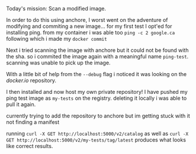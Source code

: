 Today's mission: Scan a modified image.

In order to do this using anchore, I worst went on the adventure of modifying and commiting a new image... for my first test I opt'ed for installing ping. from my container i was able too `ping -c 2 google.ca` following which i made my `docker commit`

Next i tried scanning the image with anchore but it could not be found with the sha. so i commited the image again with a meaningful name `ping-test`. scanning was unable to pick up the image.

With a little bit of help from the `--debug` flag i noticed it was looking on the _docker.io_ repository.

I then installed and now host my own private repository! I have pushed my ping test image as `my-tests` on the registry. deleting it locally i was able to pull it again.

currently trying to add the repository to anchore but im getting stuck with it not finding a manifest

running `curl -X GET http://localhost:5000/v2/catalog` as well as `curl -X GET http://localhost:5000/v2/my-tests/tag/latest` produces what looks like correct results.


